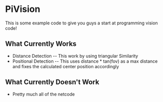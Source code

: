 # PiVision
This is some example code to give you guys a start at programming vision code!

## What Currently Works
- Distance Detection
  -- This work by using triangular Similarity
 - Positional Detection
  -- This uses distance * tan(fov) as a max distance and fixes the calculated center position accordingly

## What Currently Doesn't Work
- Pretty much all of the netcode

